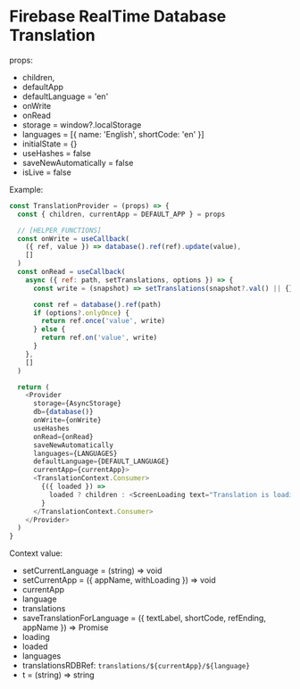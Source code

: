# Firebase RealTime Database Translation

props:

- children,
- defaultApp
- defaultLanguage = 'en'
- onWrite
- onRead
- storage = window?.localStorage
- languages = [{ name: 'English', shortCode: 'en' }]
- initialState = {}
- useHashes = false
- saveNewAutomatically = false
- isLive = false


Example:

```js
const TranslationProvider = (props) => {
  const { children, currentApp = DEFAULT_APP } = props

  // [HELPER_FUNCTIONS]
  const onWrite = useCallback(
    ({ ref, value }) => database().ref(ref).update(value),
    []
  )
  const onRead = useCallback(
    async ({ ref: path, setTranslations, options }) => {
      const write = (snapshot) => setTranslations(snapshot?.val() || {})

      const ref = database().ref(path)
      if (options?.onlyOnce) {
        return ref.once('value', write)
      } else {
        return ref.on('value', write)
      }
    },
    []
  )

  return (
    <Provider
      storage={AsyncStorage}
      db={database()}
      onWrite={onWrite}
      useHashes
      onRead={onRead}
      saveNewAutomatically
      languages={LANGUAGES}
      defaultLanguage={DEFAULT_LANGUAGE}
      currentApp={currentApp}>
      <TranslationContext.Consumer>
        {({ loaded }) =>
          loaded ? children : <ScreenLoading text="Translation is loading" />
        }
      </TranslationContext.Consumer>
    </Provider>
  )
}

```
    
   
   Context value:

  - setCurrentLanguage = (string) => void
  - setCurrentApp = ({ appName, withLoading }) => void
  - currentApp
  - language
  - translations
  - saveTranslationForLanguage = ({ textLabel, shortCode, refEnding, appName }) => Promise
  - loading
  - loaded
  - languages
  - translationsRDBRef: `translations/${currentApp}/${language}`
  - t = (string) => string
    
   
  
   
    
   
    